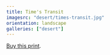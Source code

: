 ```yaml
---
title: Time's Transit
imagesrc: "desert/times-transit.jpg"
orientation: landscape
galleries: ["desert"]
---
```


[Buy this print](https://weshargrovephotography.square.site/product/time-s-transit/13).

